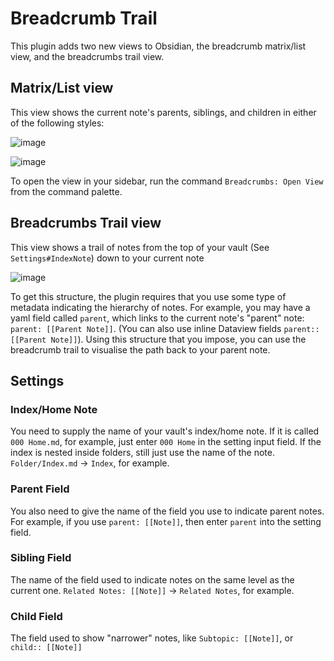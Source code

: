 # Breadcrumb Trail

This plugin adds two new views to Obsidian, the breadcrumb matrix/list view, and the breadcrumbs trail view.

## Matrix/List view

This view shows the current note's parents, siblings, and children in either of the following styles:

![image](https://user-images.githubusercontent.com/70717676/123402846-75a67f80-d5a8-11eb-8230-75c37441f122.png)

![image](https://user-images.githubusercontent.com/70717676/123402852-77704300-d5a8-11eb-8f56-c4eb3ca23e02.png)

To open the view in your sidebar, run the command `Breadcrumbs: Open View` from the command palette.

## Breadcrumbs Trail view

This view shows a trail of notes from the top of your vault (See `Settings#IndexNote`) down to your current note

![image](https://user-images.githubusercontent.com/70717676/123403044-a8507800-d5a8-11eb-9669-33148021b6fa.png)

To get this structure, the plugin requires that you use some type of metadata indicating the hierarchy of notes.
For example, you may have a yaml field called `parent`, which links to the current note's "parent" note: `parent: [[Parent Note]]`. (You can also use inline Dataview fields `parent:: [[Parent Note]]`).
Using this structure that you impose, you can use the breadcrumb trail to visualise the path back to your parent note.

## Settings

### Index/Home Note

You need to supply the name of your vault's index/home note. If it is called `000 Home.md`, for example, just enter `000 Home` in the setting input field.
If the index is nested inside folders, still just use the name of the note. `Folder/Index.md` → `Index`, for example.

### Parent Field

You also need to give the name of the field you use to indicate parent notes. For example, if you use `parent: [[Note]]`, then enter `parent` into the setting field.

### Sibling Field

The name of the field used to indicate notes on the same level as the current one. `Related Notes: [[Note]]` -> `Related Notes`, for example.

### Child Field

The field used to show "narrower" notes, like `Subtopic: [[Note]]`, or `child:: [[Note]]`
